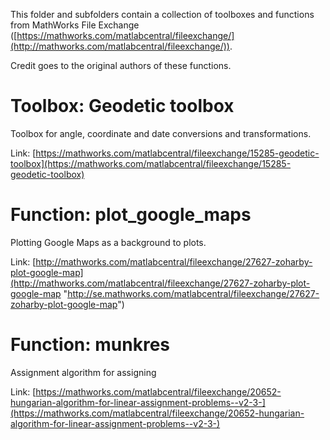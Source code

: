 This folder and subfolders contain a collection of toolboxes and functions from MathWorks File Exchange ([https://mathworks.com/matlabcentral/fileexchange/](http://mathworks.com/matlabcentral/fileexchange/)).

Credit goes to the original authors of these functions.

# Toolbox: Geodetic toolbox #

Toolbox for angle, coordinate and date conversions and transformations.

Link: [https://mathworks.com/matlabcentral/fileexchange/15285-geodetic-toolbox](https://mathworks.com/matlabcentral/fileexchange/15285-geodetic-toolbox)

# Function: plot\_google\_maps #

Plotting Google Maps as a background to plots.

Link: [http://mathworks.com/matlabcentral/fileexchange/27627-zoharby-plot-google-map](http://mathworks.com/matlabcentral/fileexchange/27627-zoharby-plot-google-map "http://se.mathworks.com/matlabcentral/fileexchange/27627-zoharby-plot-google-map")

# Function: munkres

Assignment algorithm for assigning 

Link: [https://mathworks.com/matlabcentral/fileexchange/20652-hungarian-algorithm-for-linear-assignment-problems--v2-3-](https://mathworks.com/matlabcentral/fileexchange/20652-hungarian-algorithm-for-linear-assignment-problems--v2-3-)
